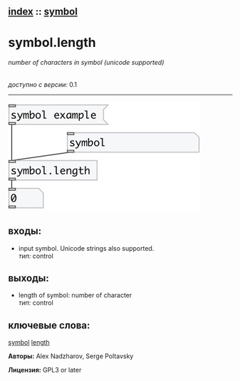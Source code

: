[index](index.html) :: [symbol](category_symbol.html)
---

# symbol.length

###### number of characters in symbol (unicode supported)

*доступно с версии:* 0.1

---




[![example](../examples/img/symbol.length.jpg)](../examples/pd/symbol.length.pd)









## входы:

* input symbol. Unicode strings also supported.<br>
_тип:_ control



## выходы:

* length of symbol: number of character<br>
_тип:_ control



## ключевые слова:

[symbol](keywords/symbol.html)
[length](keywords/length.html)






**Авторы:** Alex Nadzharov, Serge Poltavsky




**Лицензия:** GPL3 or later





